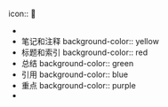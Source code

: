 icon:: 🎨

-
- 笔记和注释
  background-color:: yellow
- 标题和索引
  background-color:: red
- 总结
  background-color:: green
- 引用
  background-color:: blue
- 重点
  background-color:: purple
-